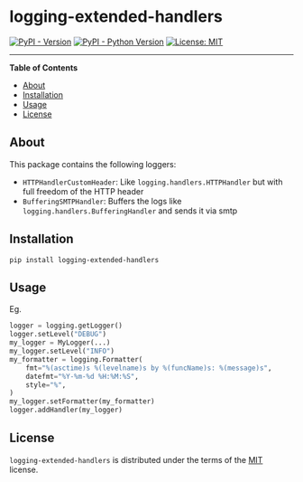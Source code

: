 # logging-extended-handlers

[![PyPI - Version](https://img.shields.io/pypi/v/logging-extended-handlers.svg)](https://pypi.org/project/logging-extended-handlers)
[![PyPI - Python Version](https://img.shields.io/pypi/pyversions/logging-extended-handlers.svg)](https://pypi.org/project/logging-extended-handlers)
[![License: MIT](https://img.shields.io/badge/License-MIT-yellow.svg)](https://opensource.org/licenses/MIT)

-----

**Table of Contents**

- [About](#about)
- [Installation](#installation)
- [Usage](#usage)
- [License](#license)

## About

This package contains the following loggers:

- `HTTPHandlerCustomHeader`: Like `logging.handlers.HTTPHandler` but with full freedom of the HTTP header
- `BufferingSMTPHandler`: Buffers the logs like `logging.handlers.BufferingHandler` and sends it via smtp

## Installation

```console
pip install logging-extended-handlers
```

## Usage

Eg.

```python
logger = logging.getLogger()
logger.setLevel("DEBUG")
my_logger = MyLogger(...)
my_logger.setLevel("INFO")
my_formatter = logging.Formatter(
    fmt="%(asctime)s %(levelname)s by %(funcName)s: %(message)s",
    datefmt="%Y-%m-%d %H:%M:%S",
    style="%",
)
my_logger.setFormatter(my_formatter)
logger.addHandler(my_logger)
```

## License

`logging-extended-handlers` is distributed under the terms of the [MIT](https://spdx.org/licenses/MIT.html) license.
